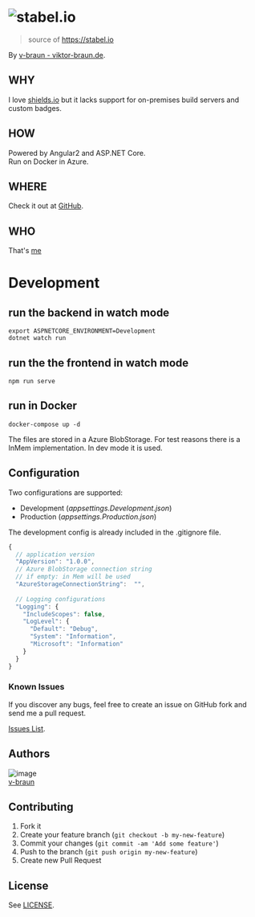 # ![stabel.io](http://localhost:3000/assets/logo.svg)
> source of https://stabel.io

By [v-braun - viktor-braun.de](https://viktor-braun.de).


## WHY
I love [shields.io](http://shields.io/) but it lacks support for on-premises build servers and custom badges.

## HOW
Powered by Angular2 and ASP.NET Core. <br /> 
Run on Docker in Azure.

## WHERE
Check it out at [GitHub](https://github.com/v-braun/stabel-io).

## WHO
That's [me](https://viktor-braun.de)


# Development
## run the backend in watch mode
    export ASPNETCORE_ENVIRONMENT=Development
    dotnet watch run
## run the the frontend in watch mode
    npm run serve
## run in Docker
	docker-compose up -d

The files are stored in a Azure BlobStorage.
For test reasons there is a InMem implementation.
In dev mode it is used.

## Configuration
Two configurations are supported:

- Development (*appsettings.Development.json*)
- Production (*appsettings.Production.json*)

The development config is already included in the .gitignore file.


```JavaScript
{
  // application version
  "AppVersion": "1.0.0",
  // Azure BlobStorage connection string 
  // if empty: in Mem will be used
  "AzureStorageConnectionString":  "", 
  
  // Logging configurations
  "Logging": {
    "IncludeScopes": false,
    "LogLevel": {
      "Default": "Debug",
      "System": "Information",
      "Microsoft": "Information"
    }
  }
}
```

    
### Known Issues

If you discover any bugs, feel free to create an issue on GitHub fork and
send me a pull request.

[Issues List](https://github.com/v-braun/stabel-io/issues).

## Authors

![image](https://avatars3.githubusercontent.com/u/4738210?v=3&s=50)  
[v-braun](https://github.com/v-braun/)

## Contributing

1. Fork it
2. Create your feature branch (`git checkout -b my-new-feature`)
3. Commit your changes (`git commit -am 'Add some feature'`)
4. Push to the branch (`git push origin my-new-feature`)
5. Create new Pull Request

## License

See [LICENSE](https://github.com/v-braun/stabel-io/blob/master/LICENSE).